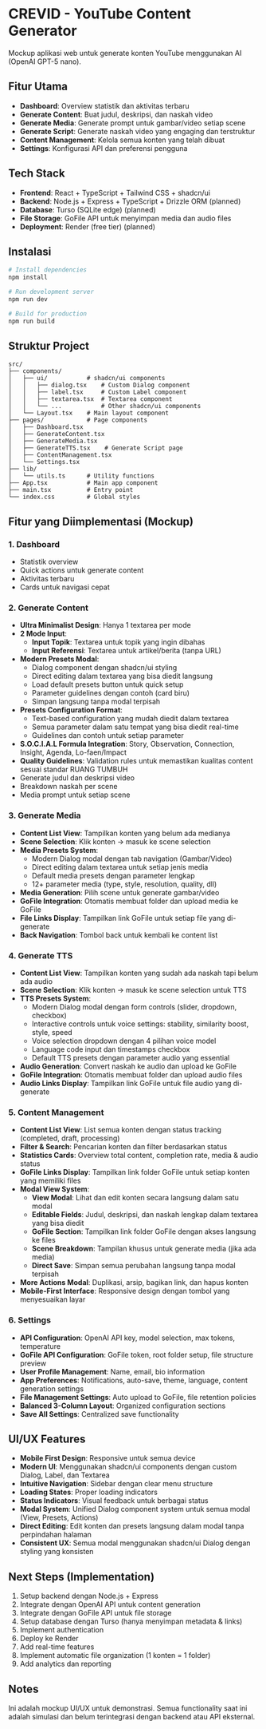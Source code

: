 # CREVID - YouTube Content Generator

Mockup aplikasi web untuk generate konten YouTube menggunakan AI (OpenAI GPT-5 nano).

## Fitur Utama

- **Dashboard**: Overview statistik dan aktivitas terbaru
- **Generate Content**: Buat judul, deskripsi, dan naskah video
- **Generate Media**: Generate prompt untuk gambar/video setiap scene
- **Generate Script**: Generate naskah video yang engaging dan terstruktur
- **Content Management**: Kelola semua konten yang telah dibuat
- **Settings**: Konfigurasi API dan preferensi pengguna

## Tech Stack

- **Frontend**: React + TypeScript + Tailwind CSS + shadcn/ui
- **Backend**: Node.js + Express + TypeScript + Drizzle ORM (planned)
- **Database**: Turso (SQLite edge) (planned)
- **File Storage**: GoFile API untuk menyimpan media dan audio files
- **Deployment**: Render (free tier) (planned)

## Instalasi

```bash
# Install dependencies
npm install

# Run development server
npm run dev

# Build for production
npm run build
```

## Struktur Project

```
src/
├── components/
│   ├── ui/           # shadcn/ui components
│   │   ├── dialog.tsx    # Custom Dialog component
│   │   ├── label.tsx     # Custom Label component  
│   │   ├── textarea.tsx  # Textarea component
│   │   └── ...           # Other shadcn/ui components
│   └── Layout.tsx    # Main layout component
├── pages/            # Page components
│   ├── Dashboard.tsx
│   ├── GenerateContent.tsx
│   ├── GenerateMedia.tsx
│   ├── GenerateTTS.tsx    # Generate Script page
│   ├── ContentManagement.tsx
│   └── Settings.tsx
├── lib/
│   └── utils.ts      # Utility functions
├── App.tsx           # Main app component
├── main.tsx          # Entry point
└── index.css         # Global styles
```

## Fitur yang Diimplementasi (Mockup)

### 1. Dashboard
- Statistik overview
- Quick actions untuk generate content
- Aktivitas terbaru
- Cards untuk navigasi cepat

### 2. Generate Content
- **Ultra Minimalist Design**: Hanya 1 textarea per mode
- **2 Mode Input**:
  - **Input Topik**: Textarea untuk topik yang ingin dibahas
  - **Input Referensi**: Textarea untuk artikel/berita (tanpa URL)
- **Modern Presets Modal**: 
  - Dialog component dengan shadcn/ui styling
  - Direct editing dalam textarea yang bisa diedit langsung
  - Load default presets button untuk quick setup
  - Parameter guidelines dengan contoh (card biru)
  - Simpan langsung tanpa modal terpisah
- **Presets Configuration Format**: 
  - Text-based configuration yang mudah diedit dalam textarea
  - Semua parameter dalam satu tempat yang bisa diedit real-time
  - Guidelines dan contoh untuk setiap parameter
- **S.O.C.I.A.L Formula Integration**: Story, Observation, Connection, Insight, Agenda, Lo-faen/Impact
- **Quality Guidelines**: Validation rules untuk memastikan kualitas content sesuai standar RUANG TUMBUH
- Generate judul dan deskripsi video
- Breakdown naskah per scene
- Media prompt untuk setiap scene

### 3. Generate Media
- **Content List View**: Tampilkan konten yang belum ada medianya
- **Scene Selection**: Klik konten → masuk ke scene selection
- **Media Presets System**: 
  - Modern Dialog modal dengan tab navigation (Gambar/Video)
  - Direct editing dalam textarea untuk setiap jenis media
  - Default media presets dengan parameter lengkap
  - 12+ parameter media (type, style, resolution, quality, dll)
- **Media Generation**: Pilih scene untuk generate gambar/video
- **GoFile Integration**: Otomatis membuat folder dan upload media ke GoFile
- **File Links Display**: Tampilkan link GoFile untuk setiap file yang di-generate
- **Back Navigation**: Tombol back untuk kembali ke content list

### 4. Generate TTS
- **Content List View**: Tampilkan konten yang sudah ada naskah tapi belum ada audio
- **Scene Selection**: Klik konten → masuk ke scene selection untuk TTS
- **TTS Presets System**: 
  - Modern Dialog modal dengan form controls (slider, dropdown, checkbox)
  - Interactive controls untuk voice settings: stability, similarity boost, style, speed
  - Voice selection dropdown dengan 4 pilihan voice model
  - Language code input dan timestamps checkbox
  - Default TTS presets dengan parameter audio yang essential
- **Audio Generation**: Convert naskah ke audio dan upload ke GoFile
- **GoFile Integration**: Otomatis membuat folder dan upload audio files
- **Audio Links Display**: Tampilkan link GoFile untuk file audio yang di-generate

### 5. Content Management
- **Content List View**: List semua konten dengan status tracking (completed, draft, processing)
- **Filter & Search**: Pencarian konten dan filter berdasarkan status
- **Statistics Cards**: Overview total content, completion rate, media & audio status
- **GoFile Links Display**: Tampilkan link folder GoFile untuk setiap konten yang memiliki files
- **Modal View System**: 
  - **View Modal**: Lihat dan edit konten secara langsung dalam satu modal
  - **Editable Fields**: Judul, deskripsi, dan naskah lengkap dalam textarea yang bisa diedit
  - **GoFile Section**: Tampilkan link folder GoFile dengan akses langsung ke files
  - **Scene Breakdown**: Tampilan khusus untuk generate media (jika ada media)
  - **Direct Save**: Simpan semua perubahan langsung tanpa modal terpisah
- **More Actions Modal**: Duplikasi, arsip, bagikan link, dan hapus konten
- **Mobile-First Interface**: Responsive design dengan tombol yang menyesuaikan layar

### 6. Settings
- **API Configuration**: OpenAI API key, model selection, max tokens, temperature
- **GoFile API Configuration**: GoFile token, root folder setup, file structure preview
- **User Profile Management**: Name, email, bio information
- **App Preferences**: Notifications, auto-save, theme, language, content generation settings
- **File Management Settings**: Auto upload to GoFile, file retention policies
- **Balanced 3-Column Layout**: Organized configuration sections
- **Save All Settings**: Centralized save functionality

## UI/UX Features

- **Mobile First Design**: Responsive untuk semua device
- **Modern UI**: Menggunakan shadcn/ui components dengan custom Dialog, Label, dan Textarea
- **Intuitive Navigation**: Sidebar dengan clear menu structure
- **Loading States**: Proper loading indicators
- **Status Indicators**: Visual feedback untuk berbagai status
- **Modal System**: Unified Dialog component system untuk semua modal (View, Presets, Actions)
- **Direct Editing**: Edit konten dan presets langsung dalam modal tanpa perpindahan halaman
- **Consistent UX**: Semua modal menggunakan shadcn/ui Dialog dengan styling yang konsisten

## Next Steps (Implementation)

1. Setup backend dengan Node.js + Express
2. Integrate dengan OpenAI API untuk content generation
3. Integrate dengan GoFile API untuk file storage
4. Setup database dengan Turso (hanya menyimpan metadata & links)
5. Implement authentication
6. Deploy ke Render
7. Add real-time features
8. Implement automatic file organization (1 konten = 1 folder)
9. Add analytics dan reporting

## Notes

Ini adalah mockup UI/UX untuk demonstrasi. Semua functionality saat ini adalah simulasi dan belum terintegrasi dengan backend atau API eksternal.